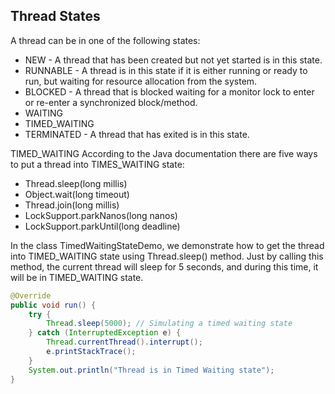 ## Thread States
A thread can be in one of the following states:

* NEW - A thread that has been created but not yet started is in this state.
* RUNNABLE - A thread is in this state if it is either running or ready to run,
but waiting for resource allocation from the system.
* BLOCKED - A thread that is blocked waiting for a monitor 
lock to enter or re-enter a synchronized block/method.
* WAITING
* TIMED_WAITING
* TERMINATED - A thread that has exited is in this state.


TIMED_WAITING
According to the Java documentation there are five ways to put a thread into
TIMES_WAITING state:
* Thread.sleep(long millis)
* Object.wait(long timeout)
* Thread.join(long millis)
* LockSupport.parkNanos(long nanos)
* LockSupport.parkUntil(long deadline)

In the class TimedWaitingStateDemo, we demonstrate how to get the
thread into TIMED_WAITING state using Thread.sleep() method. Just by
calling this method, the current thread will sleep for 5 seconds,
and during this time, it will be in TIMED_WAITING state.
```java
@Override
public void run() {
    try {
        Thread.sleep(5000); // Simulating a timed waiting state
    } catch (InterruptedException e) {
        Thread.currentThread().interrupt();
        e.printStackTrace();
    }
    System.out.println("Thread is in Timed Waiting state");
}
```
